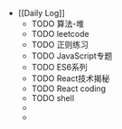 - [[Daily Log]]
	- TODO 算法-堆
	- TODO leetcode
	- TODO 正则练习
	- TODO JavaScript专题
	- TODO ES6系列
	- TODO React技术揭秘
	- TODO React coding
	- TODO shell
	-
	-